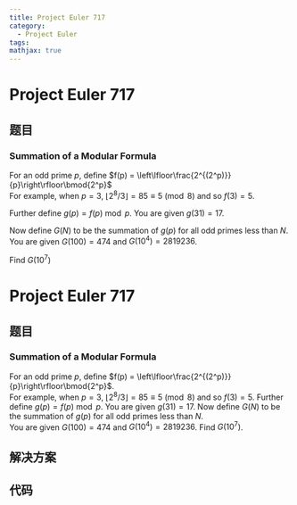 ```yaml
---
title: Project Euler 717
category:
  - Project Euler
tags:
mathjax: true
---
```

<escape><!-- more --></escape>
    
# Project Euler 717
## 题目
### Summation of a Modular Formula


For an odd prime $p$, define $f(p) = \left\lfloor\frac{2^{(2^p)}}{p}\right\rfloor\bmod{2^p}$<br />
For example, when $p=3$, $\lfloor 2^8/3\rfloor = 85 \equiv 5 \pmod 8$ and so $f(3) = 5$. 

Further define $g(p) = f(p)\bmod p$. You are given $g(31) = 17$.

Now define $G(N)$ to be the summation of $g(p)$ for all odd primes less than $N$.<br />
You are given $G(100) = 474$ and $G(10^4) = 2819236$.

Find $G(10^7)$



# Project Euler 717
## 题目
### Summation of a Modular Formula

For an odd prime $p$, define $f(p) = \left\lfloor\frac{2^{(2^p)}}{p}\right\rfloor\bmod{2^p}$.<br>For example, when $p=3$, $\lfloor 2^8/3\rfloor = 85 \equiv 5 \pmod 8$ and so $f(3) = 5$.
Further define $g(p) = f(p)\bmod p$. You are given $g(31) = 17$.
Now define $G(N)$ to be the summation of $g(p)$ for all odd primes less than $N$.<br>You are given $G(100) = 474$ and $G(10^4) = 2819236$.
Find $G(10^7)$.


## 解决方案


## 代码


